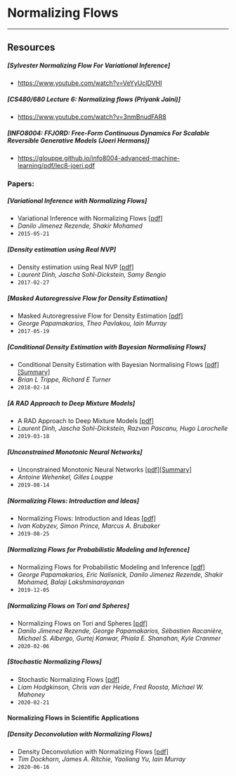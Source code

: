 # Normalizing Flows

***

## Resources

##### [Sylvester Normalizing Flow For Variational Inference]
 - https://www.youtube.com/watch?v=VeYyUcIDVHI
 
##### [CS480/680 Lecture 6: Normalizing flows (Priyank Jaini)]
- https://www.youtube.com/watch?v=3nmBnudFAR8

##### [INFO8004: FFJORD: Free-Form Continuous Dynamics For Scalable Reversible Generative Models (Joeri Hermans)]
- https://glouppe.github.io/info8004-advanced-machine-learning/pdf/lec8-joeri.pdf

### Papers:

##### [Variational Inference with Normalizing Flows]
- Variational Inference with Normalizing Flows [[pdf]](https://arxiv.org/pdf/1505.05770.pdf)
- *Danilo Jimenez Rezende, Shakir Mohamed*
- `2015-05-21`

##### [Density estimation using Real NVP]
- Density estimation using Real NVP [[pdf]](https://arxiv.org/pdf/1605.08803.pdf)
- *Laurent Dinh, Jascha Sohl-Dickstein, Samy Bengio*
- `2017-02-27`

##### [Masked Autoregressive Flow for Density Estimation]
- Masked Autoregressive Flow for Density Estimation [[pdf]](https://arxiv.org/pdf/1705.07057.pdf)
- *George Papamakarios, Theo Pavlakou, Iain Murray*
- `2017-05-19`

##### [Conditional Density Estimation with Bayesian Normalising Flows]
- Conditional Density Estimation with Bayesian Normalising Flows [[pdf]](https://arxiv.org/pdf/1802.04908.pdf)[[Summary]](https://github.com/MaximeVandegar/Normalizing-Flows/blob/master/Summaries/CDE_with_Flows.pdf)
- *Brian L Trippe, Richard E Turner*
- `2018-02-14`

##### [A RAD Approach to Deep Mixture Models]
- A RAD Approach to Deep Mixture Models [[pdf]](https://arxiv.org/pdf/1903.07714.pdf)
- *Laurent Dinh, Jascha Sohl-Dickstein, Razvan Pascanu, Hugo Larochelle*
- `2019-03-18`


##### [Unconstrained Monotonic Neural Networks]
- Unconstrained Monotonic Neural Networks [[pdf]](https://arxiv.org/pdf/1908.05164.pdf)[[Summary]](https://github.com/MaximeVandegar/Normalizing-Flows/blob/master/Summaries/UMNN.md)
- *Antoine Wehenkel, Gilles Louppe*
- `2019-08-14`

##### [Normalizing Flows: Introduction and Ideas]
- Normalizing Flows: Introduction and Ideas [[pdf]](https://arxiv.org/pdf/1908.09257.pdf)
- *Ivan Kobyzev, Simon Prince, Marcus A. Brubaker*
- `2019-08-25`

##### [Normalizing Flows for Probabilistic Modeling and Inference]
- Normalizing Flows for Probabilistic Modeling and Inference [[pdf]](https://arxiv.org/pdf/1912.02762.pdf)
- *George Papamakarios, Eric Nalisnick, Danilo Jimenez Rezende, Shakir Mohamed, Balaji Lakshminarayanan*
- `2019-12-05`

##### [Normalizing Flows on Tori and Spheres]
- Normalizing Flows on Tori and Spheres [[pdf]](https://arxiv.org/pdf/2002.02428.pdf)
- *Danilo Jimenez Rezende, George Papamakarios, Sébastien Racanière, Michael S. Albergo, Gurtej Kanwar, Phiala E. Shanahan, Kyle Cranmer*
- `2020-02-06`

##### [Stochastic Normalizing Flows]
- Stochastic Normalizing Flows [[pdf]](https://arxiv.org/pdf/2002.09547.pdf)
- *Liam Hodgkinson, Chris van der Heide, Fred Roosta, Michael W. Mahoney*
- `2020-02-21`

#### Normalizing Flows in Scientific Applications

##### [Density Deconvolution with Normalizing Flows]
- Density Deconvolution with Normalizing Flows [[pdf]](https://arxiv.org/pdf/2006.09396.pdf)
- *Tim Dockhorn, James A. Ritchie, Yaoliang Yu, Iain Murray*
- `2020-06-16`

